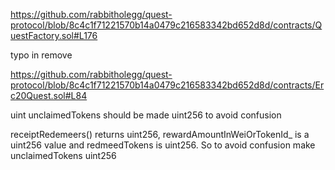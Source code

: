 https://github.com/rabbitholegg/quest-protocol/blob/8c4c1f71221570b14a0479c216583342bd652d8d/contracts/QuestFactory.sol#L176

typo in remove


https://github.com/rabbitholegg/quest-protocol/blob/8c4c1f71221570b14a0479c216583342bd652d8d/contracts/Erc20Quest.sol#L84

uint unclaimedTokens should be made uint256 to avoid confusion

receiptRedemeers() returns uint256, rewardAmountInWeiOrTokenId_ is a uint256 value and redmeedTokens is uint256. So to avoid confusion make unclaimedTokens uint256
